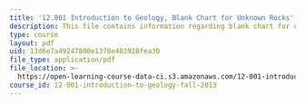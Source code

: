 ```yaml
---
title: '12.001 Introduction to Geology, Blank Chart for Unknown Rocks'
description: This file contains information regarding blank chart for unknown rocks.
type: course
layout: pdf
uid: 13d6e7a49247800e1370e402928fea30
file_type: application/pdf
file_location: >-
  https://open-learning-course-data-ci.s3.amazonaws.com/12-001-introduction-to-geology-fall-2013/13d6e7a49247800e1370e402928fea30_MIT12_001F13_Lab2-UnRo-HaB.pdf
course_id: 12-001-introduction-to-geology-fall-2013
---
```

